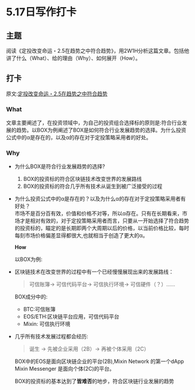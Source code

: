 # 5.17日写作打卡

## 主题

阅读《定投改变命运・2.5在趋势之中符合趋势》，用2W1H分析这篇文章。包括他讲了什么（What）、给的理由（Why）、如何展开（How）。

## 打卡

原文:[定投改变命运・2.5在趋势之中符合趋势](https://ri.firesbox.com/#/cn/?id=_25-%e5%9c%a8%e8%b6%8b%e5%8a%bf%e4%b9%8b%e4%b8%ad%e7%ac%a6%e5%90%88%e8%b6%8b%e5%8a%bf)

### What

文章主要阐述了，在投资领域中，为自己的投资组合选择标的原则是:符合行业发展的趋势。以BOX为例阐述了BOX是如何符合行业发展趋势的选择。为什么投资公式中的α是存在的，以及α的存在对于定投策略采用者的好处。

### Why

* 为什么BOX是符合行业发展趋势的选择?
  1. BOX的投资标的符合区块链技术改变世界的发展路线
  2. BOX的投资标的符合几乎所有技术从诞生到被广泛接受的过程
* 为什么投资公式中的α是存在的？以及为什么α的存在对于定投策略采用者有好处？  
  市场不是百分百有效，价值和价格不对等，所以α存在。只有在长期看来，市场才是相对有效的，对于定投策略采用者而言，只要从一开始选择了符合趋势的投资标的，瞄定的是长期即两个大周期以后的价格，以当前价格比较，每时每刻市场价格偏差显得都很大,也就相当于创造了更大的α。

  **How**

  以BOX为例:

* 区块链技术在改变世界的过程中有一个已经慢慢展现出来的发展路线：

  > 可信账簿→ 可信代码平台→ 可信执行环境→ 可信硬件（？）……

  BOX成分中的:

  * BTC:可信账簿
  * EOS/ETH:区块链平台应用，可信代码平台
  * Mixin: 可信执行环境  

* 几乎所有技术发展过程都会经历:

  > 诞生 → 先被企业采用（2B）→ 再被个体采用（2C）

  BOX中的EOS是面向区块链企业的平台\(2B\),Mixin Network 的第一个dApp Mixin Messenger 是面向个体\(2C\)的平台。

  BOX的投资标的基本达到了**皆难否**的地步，符合区块链行业发展的趋势

